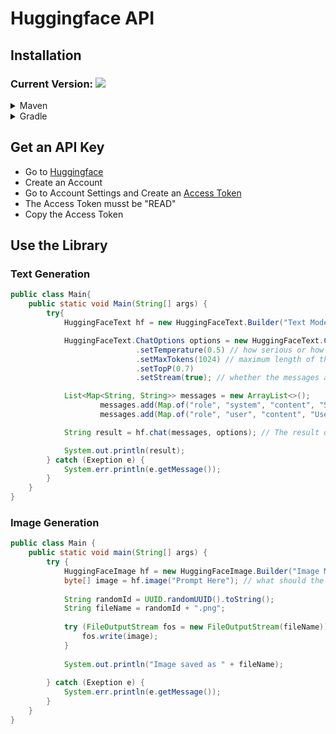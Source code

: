 # Huggingface API

## Installation

### Current Version:  [![](https://jitpack.io/v/NoPro200/HuggingFaceApi.svg)](https://jitpack.io/#NoPro200/HuggingFaceApi)

<details>
 <summary>Maven</summary>

```xml
<repository>
    <id>jitpack.io</id>
    <url>https://jitpack.io</url>
</repository>
```
```xml
<dependency>
     <groupId>com.github.NoPro200</groupId>
     <artifactId>HuggingFaceApi</artifactId>
     <version>x.y.z</version>
</dependency>
```
</details>
<details>
<summary>Gradle</summary>

```
dependencyResolutionManagement {
		repositoriesMode.set(RepositoriesMode.FAIL_ON_PROJECT_REPOS)
		repositories {
			mavenCentral()
			maven { url 'https://jitpack.io' }
	    }
    }
```

```

dependencies {
		implementation 'com.github.NoPro200:HuggingFaceApi:x.y.z'
}

```
</details>

## Get an API Key

- Go to [Huggingface](https://huggingface.co)
- Create an Account
- Go to Account Settings and Create an [Access Token](https://huggingface.co/settings/tokens)
- The Access Token musst be "READ"
- Copy the Access Token

## Use the Library

### Text Generation

```java
public class Main{
    public static void Main(String[] args) {
        try{
            HuggingFaceText hf = new HuggingFaceText.Builder("Text Model Example: mistralai/Mistral-7B-Instruct-v0.3 is a good option", "API Key").build();

            HuggingFaceText.ChatOptions options = new HuggingFaceText.ChatOptions()
                            .setTemperature(0.5) // how serious or how funny
                            .setMaxTokens(1024) // maximum length of the answer
                            .setTopP(0.7)
                            .setStream(true); // whether the messages are sent in fractions or all at once (fractions is slightly faster, but the response is still complete at the end)

            List<Map<String, String>> messages = new ArrayList<>();
                    messages.add(Map.of("role", "system", "content", "System Prompt Here")); // Description of what the bot is like. For example: You are a bot on my Discord server that helps people with programming questions.
                    messages.add(Map.of("role", "user", "content", "User Prompt Here")); // The user's prompt. For example: generate an example Python script.

            String result = hf.chat(messages, options); // The result of the request

            System.out.println(result);
        } catch (Exeption e) {
            System.err.println(e.getMessage());
        }
    }
}

```

### Image Generation

```java
public class Main {
    public static void main(String[] args) {
        try {
            HuggingFaceImage hf = new HuggingFaceImage.Builder("Image Model Example: XLabs-AI/flux-RealismLora is a good option", "API Key").build();
            byte[] image = hf.image("Prompt Here"); // what should the picture look like?
            
            String randomId = UUID.randomUUID().toString();
            String fileName = randomId + ".png";
            
            try (FileOutputStream fos = new FileOutputStream(fileName)) {
                fos.write(image);
            }
            
            System.out.println("Image saved as " + fileName);
            
        } catch (Exeption e) {
            System.err.println(e.getMessage());
        }
    }
}
```
